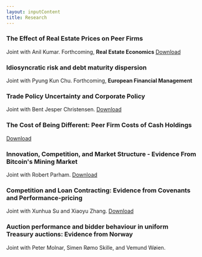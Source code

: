 ```yaml
---
layout: inputContent
title: Research
---
```


### The Effect of Real Estate Prices on Peer Firms
Joint with Anil Kumar. Forthcoming, **Real Estate Economics** [Download](https://doi.org/10.1111/1540-6229.12362 "The Effect of Real Estate Prices on Peer Firms")

### Idiosyncratic risk and debt maturity dispersion
Joint with Pyung Kun Chu. Forthcoming, **European Financial Management**

### Trade Policy Uncertainty and Corporate Policy
Joint with Bent Jesper Christensen. [Download](files/wtoCorporatePolicy.pdf "Trade Policy Uncertainty and Corporate Policy")

### The Cost of Being Different: Peer Firm Costs of Cash Holdings
[Download](https://dx.doi.org/10.2139/ssrn.2972422 "The Cost of Being Different: Peer Firm Costs of Cash Holdings")

### Innovation, Competition, and Market Structure - Evidence From Bitcoin's Mining Market
Joint with Robert Parham.  [Download](https://dx.doi.org/10.2139/ssrn.3080586 "Predictability, Innovation, and Competition in Bitcoin's Mining Market")

### Competition and Loan Contracting: Evidence from Covenants and Performance-pricing
Joint with Xunhua Su and Xiaoyu Zhang. [Download](http://dx.doi.org/10.2139/ssrn.2410568 "Competition and Loan Contracting: Evidence from Covenants and Performance-pricing")

### Auction performance and bidder behaviour in uniform Treasury auctions: Evidence from Norway
Joint with Peter Molnar, Simen Rømo Skille, and Vemund Wøien.
